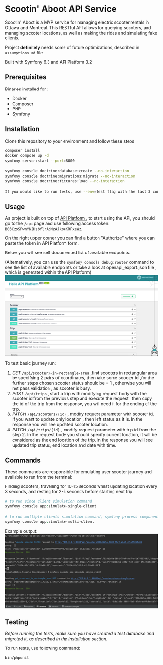 # Scootin' Aboot API Service
Scootin' Aboot is a MVP service for managing electric scooter rentals in Ottawa and Montreal. This RESTful API allows for querying scooters, and managing scooter locations, as well as making the rides and simulating fake clients.

Project **definitely** needs some of future optimizations, described in `assumptions.md` file.

Built with Symfony 6.3 and API Platform 3.2

## Prerequisites
Binaries installed for :
* Docker
* Composer
* PHP
* Symfony

## Installation

Clone this repository to your environment and follow these steps

```bash
composer install 
docker compose up -d
symfony server:start --port=8000

symfony console doctrine:database:create --no-interaction
symfony console doctrine:migrations:migrate --no-interaction
symfony console doctrine:fixtures:load --no-interaction

If you would like to run tests, use --env=test flag with the last 3 commands above.
```

## Usage
As project is built on top of <a href="https://api-platform.com/docs/distribution/"> API Platform </a> , to start using the API, you should go to the `/api` page and use following access token: `B03CzoSPwnYNZHsbflrAdNzAJkoeKRFxeWz`.

On the right upper corner you can find a button "Authorize" where you can paste the token in API Platform form.

Below you will see self documented list of available endpoints. 

(Alternatively, you can use the `symfony console debug:router` command to see the list of available endpoints or take a look at openapi_export.json file , which is generated within the API Platform)
![endpoints.png](endpoints.png)

To test basic journey run: 
1) _GET_ `/api/scooters-in-rectangle-area` ,find scooters in rectangular area by specifying 2 pairs of coordinates, then take some scooter id ,for the further steps chosen scooter status should be = 1 , otherwise you will not pass validation , as scooter is busy.
2) _POST_ `/api/trips` , start a trip with modifying request body with the scooter id from the previous step and execute the request , then copy the id of the trip from the response, you will need it for the ending of the trip.
3) _PATCH_ `/api/scooters/{id}` , modify request parameter with scooter id. If you want to update only location , then left status as it is. In the response you will see updated scooter location.
4) _PATCH_ `/api/trips/{id}` , modify request parameter with trip id from the step 2. In the request body you should specify current location, it will be considered as the end location of the trip. In the response you will see updated trip status, end location and date with time.

## Commands
These commands are responsible for emulating user scooter journey and available to run from the terminal:

Finding scooters, travelling for 10-15 seconds whilst updating location every 3 seconds, and resting for 2-5 seconds before starting next trip.

```php
# to run singe client simulation command
symfony console app:simulate-single-client

# to run multiple clients simulation command, symfony process component is used to run multiple processes in parallel
symfony console app:simulate-multi-client
```
Example output:
![img.png](img.png)

## Testing
*Before running the tests, make sure you have created a test database and migrated it, as described in the installation section.*

To run tests, use following command:
```bash
bin/phpunit
```
